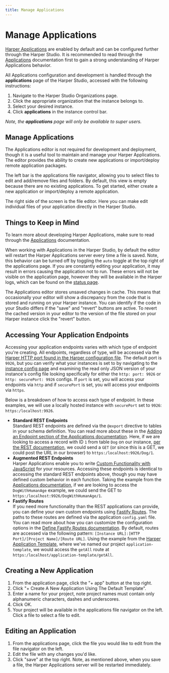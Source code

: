 ```yaml
---
title: Manage Applications
---
```


# Manage Applications

[Harper Applications](../../developers/applications/) are enabled by default and can be configured further through the Harper Studio. It is recommended to read through the [Applications](../../developers/applications/) documentation first to gain a strong understanding of Harper Applications behavior.

All Applications configuration and development is handled through the **applications** page of the Harper Studio, accessed with the following instructions:

1. Navigate to the Harper Studio Organizations page.
1. Click the appropriate organization that the instance belongs to.
1. Select your desired instance.
1. Click **applications** in the instance control bar.

_Note, the **applications** page will only be available to super users._

## Manage Applications

The Applications editor is not required for development and deployment, though it is a useful tool to maintain and manage your Harper Applications. The editor provides the ability to create new applications or import/deploy remote application packages.

The left bar is the applications file navigator, allowing you to select files to edit and add/remove files and folders. By default, this view is empty because there are no existing applications. To get started, either create a new application or import/deploy a remote application.

The right side of the screen is the file editor. Here you can make edit individual files of your application directly in the Harper Studio.

## Things to Keep in Mind

To learn more about developing Harper Applications, make sure to read through the [Applications](../../developers/applications/) documentation.

When working with Applications in the Harper Studio, by default the editor will restart the Harper Applications server every time a file is saved. Note, this behavior can be turned off by toggling the `auto` toggle at the top right of the applications page. If you are constantly editing your application, it may result in errors causing the application not to run. These errors will not be visible on the application page, however they will be available in the Harper logs, which can be found on the [status page](instance-metrics).

The Applications editor stores unsaved changes in cache. This means that occasionally your editor will show a discrepancy from the code that is stored and running on your Harper instance. You can identify if the code in your Studio differs if the "save" and "revert" buttons are active. To revert the cached version in your editor to the version of the file stored on your Harper instance click the "revert" button.

## Accessing Your Application Endpoints

Accessing your application endpoints varies with which type of endpoint you're creating. All endpoints, regardless of type, will be accessed via the [Harper HTTP port found in the Harper configuration file](../../deployments/configuration#http). The default port is `9926`, but you can verify what your instances is set to by navigating to the [instance config page](instance-configuration) and examining the read only JSON version of your instance's config file looking specifically for either the `http: port: 9926` or `http: securePort: 9926` configs. If `port` is set, you will access your endpoints via `http` and if `securePort` is set, you will access your endpoints via `https`.

Below is a breakdown of how to access each type of endpoint. In these examples, we will use a locally hosted instance with `securePort` set to `9926`: `https:/localhost:9926`.

- **Standard REST Endpoints**\
  Standard REST endpoints are defined via the `@export` directive to tables in your schema definition. You can read more about these in the [Adding an Endpoint section of the Applications documentation](../../developers/applications/#adding-an-endpoint). Here, if we are looking to access a record with ID `1` from table `Dog` on our instance, [per the REST documentation](../../developers/rest), we could send a `GET` (or since this is a GET, we could post the URL in our browser) to `https:/localhost:9926/Dog/1`.
- **Augmented REST Endpoints**\
  Harper Applications enable you to write [Custom Functionality with JavaScript](../../developers/applications/#custom-functionality-with-javascript) for your resources. Accessing these endpoints is identical to accessing the standard REST endpoints above, though you may have defined custom behavior in each function. Taking the example from the [Applications documentation](../../developers/applications/#custom-functionality-with-javascript), if we are looking to access the `DogWithHumanAge` example, we could send the GET to `https:/localhost:9926/DogWithHumanAge/1`.
- **Fastify Routes**\
  If you need more functionality than the REST applications can provide, you can define your own custom endpoints using [Fastify Routes](../../developers/applications/#define-fastify-routes). The paths to these routes are defined via the application `config.yaml` file. You can read more about how you can customize the configuration options in the [Define Fastify Routes documentation](../../developers/applications/define-routes). By default, routes are accessed via the following pattern: `[Instance URL]:[HTTP Port]/[Project Name]/[Route URL]`. Using the example from the [Harper Application Template](https:/github.com/HarperDB/application-template/), where we've named our project `application-template`, we would access the `getAll` route at `https:/localhost/application-template/getAll`.

## Creating a New Application

1. From the application page, click the "+ app" button at the top right.
1. Click "+ Create A New Application Using The Default Template".
1. Enter a name for your project, note project names must contain only alphanumeric characters, dashes and underscores.
1. Click OK.
1. Your project will be available in the applications file navigator on the left. Click a file to select a file to edit.

## Editing an Application

1. From the applications page, click the file you would like to edit from the file navigator on the left.
1. Edit the file with any changes you'd like.
1. Click "save" at the top right. Note, as mentioned above, when you save a file, the Harper Applications server will be restarted immediately.
